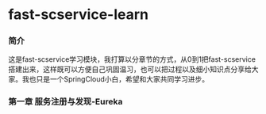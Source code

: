 # fast-scservice-learn

### 简介
这是fast-scservice学习模块，我打算以分章节的方式，从0到1把fast-scservice搭建出来，这样既可以方便自己巩固温习，也可以把过程以及细小知识点分享给大家。我也只是一个SpringCloud小白，希望和大家共同学习进步。

### 第一章 服务注册与发现-Eureka
